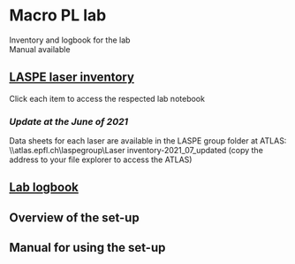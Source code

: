 # Macro PL lab
Inventory and logbook for the lab  
Manual available

## [LASPE laser inventory](https://github.com/Yao-Ch/MacroPL/blob/master/LASPE_laser_inventory.md)
Click each item to access the respected lab notebook
### ***Update at the June of 2021***  
Data sheets for each laser are available in the LASPE group folder at ATLAS: \\\atlas.epfl.ch\laspegroup\Laser inventory-2021_07_updated (copy the address to your file explorer to access the ATLAS) 



## [Lab logbook](https://github.com/Yao-Ch/MacroPL/blob/master/logbook.md)


## Overview of the set-up
## Manual for using the set-up
